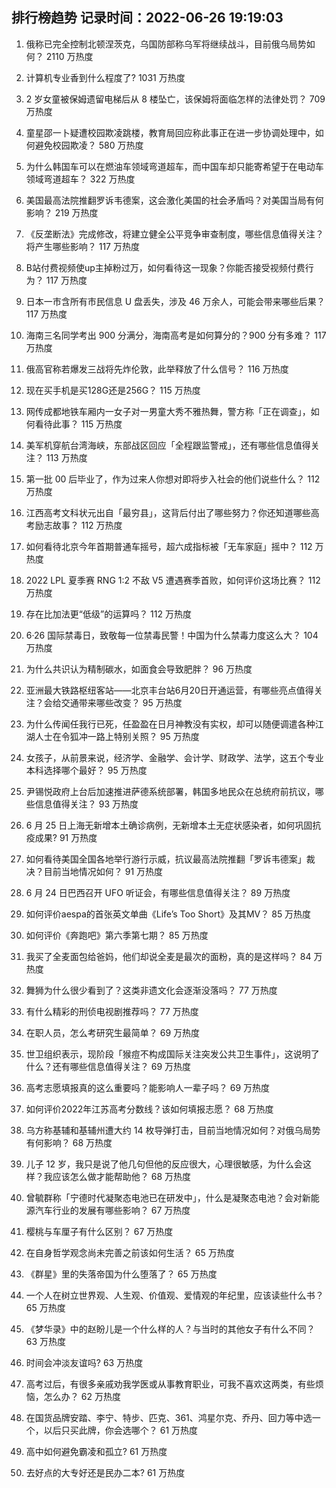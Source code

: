 
## 排行榜趋势 记录时间：2022-06-26 19:19:03
  
  1. 俄称已完全控制北顿涅茨克，乌国防部称乌军将继续战斗，目前俄乌局势如何？ 2110 万热度
    
  2. 计算机专业香到什么程度了? 1031 万热度
    
  3. 2 岁女童被保姆遗留电梯后从 8 楼坠亡，该保姆将面临怎样的法律处罚？ 709 万热度
    
  4. 童星邵一卜疑遭校园欺凌跳楼，教育局回应称此事正在进一步协调处理中，如何避免校园欺凌？ 580 万热度
    
  5. 为什么韩国车可以在燃油车领域弯道超车，而中国车却只能寄希望于在电动车领域弯道超车？ 322 万热度
    
  6. 美国最高法院推翻罗诉韦德案，这会激化美国的社会矛盾吗？对美国当局有何影响？ 219 万热度
    
  7. 《反垄断法》完成修改，将建立健全公平竞争审查制度，哪些信息值得关注？将产生哪些影响？ 117 万热度
    
  8. B站付费视频使up主掉粉过万，如何看待这一现象？你能否接受视频付费行为？ 117 万热度
    
  9. 日本一市含所有市民信息 U 盘丢失，涉及 46 万余人，可能会带来哪些后果？ 117 万热度
    
  10. 海南三名同学考出 900 分满分，海南高考是如何算分的？900 分有多难？ 117 万热度
    
  11. 俄高官称若爆发三战将先炸伦敦，此举释放了什么信号？ 116 万热度
    
  12. 现在买手机是买128G还是256G？ 115 万热度
    
  13. 网传成都地铁车厢内一女子对一男童大秀不雅热舞，警方称「正在调查」，如何看待此事？ 115 万热度
    
  14. 美军机穿航台湾海峡，东部战区回应「全程跟监警戒」，还有哪些信息值得关注？ 113 万热度
    
  15. 第一批 00 后毕业了，作为过来人你想对即将步入社会的他们说些什么？ 112 万热度
    
  16. 江西高考文科状元出自「最穷县」，这背后付出了哪些努力？你还知道哪些高考励志故事？ 112 万热度
    
  17. 如何看待北京今年首期普通车摇号，超六成指标被「无车家庭」摇中？ 112 万热度
    
  18. 2022 LPL 夏季赛 RNG 1:2 不敌 V5 遭遇赛季首败，如何评价这场比赛？ 112 万热度
    
  19. 存在比加法更“低级”的运算吗？ 112 万热度
    
  20. 6·26 国际禁毒日，致敬每一位禁毒民警！中国为什么禁毒力度这么大？ 104 万热度
    
  21. 为什么共识认为精制碳水，如面食会导致肥胖？ 96 万热度
    
  22. 亚洲最大铁路枢纽客站——北京丰台站6月20日开通运营，有哪些亮点值得关注？会给交通带来哪些改变？ 95 万热度
    
  23. 为什么传闻任我行已死，任盈盈在日月神教没有实权，却可以随便调遣各种江湖人士在令狐冲一路上特别关照？ 95 万热度
    
  24. 女孩子，从前景来说，经济学、金融学、会计学、财政学、法学，这五个专业本科选择哪个最好？ 95 万热度
    
  25. 尹锡悦政府上台后加速推进萨德系统部署，韩国多地民众在总统府前抗议，哪些信息值得关注？ 93 万热度
    
  26. 6 月 25 日上海无新增本土确诊病例，无新增本土无症状感染者，如何巩固抗疫成果? 91 万热度
    
  27. 如何看待美国全国各地举行游行示威，抗议最高法院推翻「罗诉韦德案」裁决？目前当地情况如何？ 91 万热度
    
  28. 6 月 24 日巴西召开 UFO 听证会，有哪些信息值得关注？ 89 万热度
    
  29. 如何评价aespa的首张英文单曲《Life’s Too Short》及其MV？ 85 万热度
    
  30. 如何评价《奔跑吧》第六季第七期？ 85 万热度
    
  31. 我买了全麦面包给爸妈，他们却说全麦是最次的面粉，真的是这样吗？ 84 万热度
    
  32. 舞狮为什么很少看到了？这类非遗文化会逐渐没落吗？ 77 万热度
    
  33. 有什么精彩的刑侦电视剧推荐吗？ 77 万热度
    
  34. 在职人员，怎么考研究生最简单？ 69 万热度
    
  35. 世卫组织表示，现阶段「猴痘不构成国际关注突发公共卫生事件」，这说明了什么？还有哪些信息值得关注？ 69 万热度
    
  36. 高考志愿填报真的这么重要吗？能影响人一辈子吗？ 69 万热度
    
  37. 如何评价2022年江苏高考分数线？该如何填报志愿？ 68 万热度
    
  38. 乌方称基辅和基辅州遭大约 14 枚导弹打击，目前当地情况如何？对俄乌局势有何影响？ 68 万热度
    
  39. 儿子 12 岁，我只是说了他几句但他的反应很大，心理很敏感，为什么会这样？我应该怎么做才能帮助他？ 68 万热度
    
  40. 曾毓群称「宁德时代凝聚态电池已在研发中」，什么是凝聚态电池？会对新能源汽车行业的发展有哪些影响？ 67 万热度
    
  41. 樱桃与车厘子有什么区别？ 67 万热度
    
  42. 在自身哲学观念尚未完善之前该如何生活？ 65 万热度
    
  43. 《群星》里的失落帝国为什么堕落了？ 65 万热度
    
  44. 一个人在树立世界观、人生观、价值观、爱情观的年纪里，应该读些什么书？ 65 万热度
    
  45. 《梦华录》中的赵盼儿是一个什么样的人？与当时的其他女子有什么不同？ 63 万热度
    
  46. 时间会冲淡友谊吗? 63 万热度
    
  47. 高考过后，有很多亲戚劝我学医或从事教育职业，可我不喜欢这两类，有些烦恼，怎么办？ 62 万热度
    
  48. 在国货品牌安踏、李宁、特步、匹克、361、鸿星尔克、乔丹、回力等中选一个，以后只买此牌，你会选哪个？ 61 万热度
    
  49. 高中如何避免霸凌和孤立? 61 万热度
    
  50. 去好点的大专好还是民办二本? 61 万热度
    